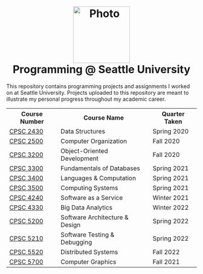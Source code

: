 <h1 align="center">
  <image alt="Photo" src="./SU_Dark.jpg" width=150 height=150 /><br />
  Programming @ Seattle University
</h1>

This repository contains programming projects and assignments I worked on at Seattle University. Projects uploaded to this repository are meant to illustrate my personal progress throughout my academic career.

<table align="center">
  <tr>
    <th>Course Number</th>
    <th>Course Name</th>
    <th>Quarter Taken</th>
  </tr>
  <tr>
    <td><a href="./CPSC 2430 Data Structures">CPSC 2430</a></td>
    <td>Data Structures</td>
    <td>Spring 2020</td>
  </tr>
  <tr>
    <td><a href="./CPSC 2500 Computer Organization">CPSC 2500</a></td>
    <td>Computer Organization</td>
    <td>Fall 2020</td>
  </tr>
  <tr>
    <td><a href="./CPSC 3200 Object-Oriented Development">CPSC 3200</a></td>
    <td>Object-Oriented Development</td>
    <td>Fall 2020</td>
  </tr>
  <tr>
    <td><a href="./CPSC 3300 Fundamentals of Databases">CPSC 3300</a></td>
    <td>Fundamentals of Databases</td>
    <td>Spring 2021</td>
  </tr>
  <tr>
    <td><a href="./CPSC 3400 Languages & Computation">CPSC 3400</a></td>
    <td>Languages & Computation</td>
    <td>Spring 2021</td>
  </tr>
  <tr>
    <td><a href="./CPSC 3500 Computing Systems">CPSC 3500</a></td>
    <td>Computing Systems</td>
    <td>Spring 2021</td>
  </tr>
  <tr>
    <td><a href="./CPSC 4240 Software as a Service">CPSC 4240</a></td>
    <td>Software as a Service</td>
    <td>Winter 2021</td>
  </tr>
  <tr>
    <td><a href="./CPSC 4330 Big Data Analytics">CPSC 4330</a></td>
    <td>Big Data Analytics</td>
    <td>Winter 2022</td>
  </tr>
  <tr>
    <td><a href="./CPSC 5200 Software Architecture & Design">CPSC 5200</a></td>
    <td>Software Architecture & Design</td>
    <td>Spring 2022</td>
  </tr>
  <tr>
    <td><a href="./CPSC 5210 Software Testing & Debugging">CPSC 5210</a></td>
    <td>Software Testing & Debugging</td>
    <td>Spring 2022</td>
  </tr>
  <tr>
    <td><a href="./CPSC 5520 Distributed Systems">CPSC 5520</a></td>
    <td>Distributed Systems</td>
    <td>Fall 2022</td>
  </tr>
  <tr>
    <td><a href="./CPSC 5700 Computer Graphics">CPSC 5700</a></td>
    <td>Computer Graphics</td>
    <td>Fall 2021</td>
  </tr>
</table>
